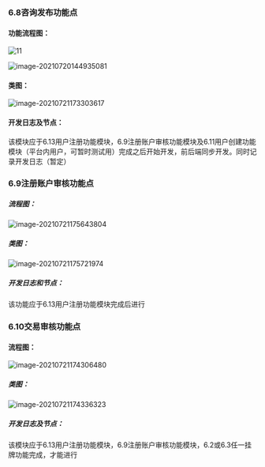 ### 6.8咨询发布功能点

#### 功能流程图：

![11](imgs/6.8,6.9,6.10,6.13/6.8类图.png)

![image-20210720144935081](C:\Users\17237\AppData\Roaming\Typora\typora-user-images\image-20210720144935081.png)

#### 类图：

![image-20210721173303617](C:\Users\17237\AppData\Roaming\Typora\typora-user-images\image-20210721173303617.png)

#### 开发日志及节点：

该模块应于6.13用户注册功能模块，6.9注册账户审核功能模块及6.11用户创建功能模块（平台内用户，可暂时测试用）完成之后开始开发，前后端同步开发。同时记录开发日志（暂定）

### 6.9注册账户审核功能点

##### 流程图：

![image-20210721175643804](C:\Users\17237\AppData\Roaming\Typora\typora-user-images\image-20210721175643804.png)

##### 类图：

![image-20210721175721974](C:\Users\17237\AppData\Roaming\Typora\typora-user-images\image-20210721175721974.png)

##### 开发日志和节点：

该功能应于6.13用户注册功能模块完成后进行

### 6.10交易审核功能点

#### 流程图：

![image-20210721174306480](C:\Users\17237\AppData\Roaming\Typora\typora-user-images\image-20210721174306480.png)

##### 类图：

![image-20210721174336323](C:\Users\17237\AppData\Roaming\Typora\typora-user-images\image-20210721174336323.png)

##### 开发日志及节点：

该模块应于6.13用户注册功能模块，6.9注册账户审核功能模块，6.2或6.3任一挂牌功能完成，才能进行

